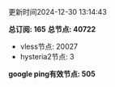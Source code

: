 更新时间2024-12-30 13:14:43

**总订阅: 165**
**总节点: 40722**
- vless节点: 20027
- hysteria2节点: 3

**google ping有效节点: 505**
